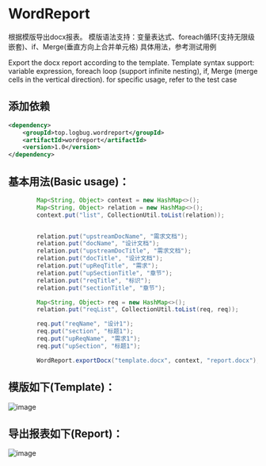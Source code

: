 # WordReport
根据模版导出docx报表。
模版语法支持：变量表达式、foreach循环(支持无限级嵌套)、if、Merge(垂直方向上合并单元格)
具体用法，参考测试用例

Export the docx report according to the template. 
Template syntax support: variable expression, foreach loop (support infinite nesting), if, Merge (merge cells in the vertical direction).
for specific usage, refer to the test case
## 添加依赖
``` xml
<dependency>
    <groupId>top.logbug.wordreport</groupId>
    <artifactId>wordreport</artifactId>
    <version>1.0</version>
</dependency>
```
## 基本用法(Basic usage)：
``` java 
        Map<String, Object> context = new HashMap<>();
        Map<String, Object> relation = new HashMap<>();
        context.put("list", CollectionUtil.toList(relation));


        relation.put("upstreamDocName", "需求文档");
        relation.put("docName", "设计文档");
        relation.put("upstreamDocTitle", "需求文档");
        relation.put("docTitle", "设计文档");
        relation.put("upReqTitle", "需求");
        relation.put("upSectionTitle", "章节");
        relation.put("reqTitle", "标识");
        relation.put("sectionTitle", "章节");

        Map<String, Object> req = new HashMap<>();
        relation.put("reqList", CollectionUtil.toList(req, req));

        req.put("reqName", "设计1");
        req.put("section", "标题1");
        req.put("upReqName", "需求1");
        req.put("upSection", "标题1");

        WordReport.exportDocx("template.docx", context, "report.docx");
```
## 模版如下(Template)：
![image](https://user-images.githubusercontent.com/13494354/139300538-23c80399-57a4-4461-b043-93564f90c27f.png)
## 导出报表如下(Report)：
![image](https://user-images.githubusercontent.com/13494354/139300725-ce8dad90-c3f1-44ca-8241-8b0cdf30e4cc.png)
